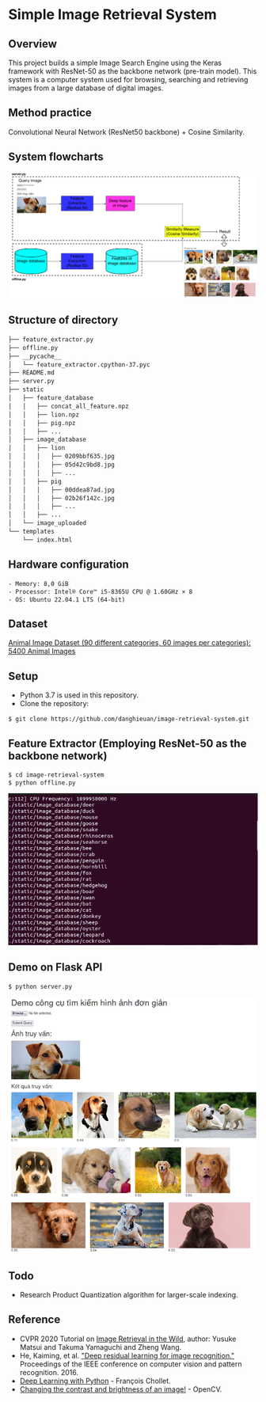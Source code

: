 # Simple Image Retrieval System


## Overview
This project builds a simple Image Search Engine using the Keras framework with ResNet-50 as the backbone network (pre-train model). This system is a computer system used for browsing, searching and retrieving images from a large database of digital images.


## Method practice

Convolutional Neural Network (ResNet50 backbone) + Cosine Similarity.

## System flowcharts

![System flowcharts!](./repo_img/system_flowcharts.png)

## Structure of directory

```bash
├── feature_extractor.py
├── offline.py
├── __pycache__
│   └── feature_extractor.cpython-37.pyc
├── README.md
├── server.py
├── static
│   ├── feature_database
│   │   ├── concat_all_feature.npz
│   │   ├── lion.npz
│   │   ├── pig.npz
│   │   ├── ...
│   ├── image_database
│   │   ├── lion
│   │   │   ├── 0209bbf635.jpg
│   │   │   ├── 05d42c9bd8.jpg
│   │   │   ├── ...
│   │   ├── pig
│   │   │   ├── 00ddea87ad.jpg
│   │   │   ├── 02b26f142c.jpg
│   │   │   ├── ...
│   │   ├── ...
│   └── image_uploaded
└── templates
    └── index.html
```


## Hardware configuration

```
- Memory: 8,0 GiB
- Processor: Intel® Core™ i5-8365U CPU @ 1.60GHz × 8
- OS: Ubuntu 22.04.1 LTS (64-bit)
```


## Dataset

[Animal Image Dataset (90 different categories, 60 images per categories): 5400 Animal Images](https://www.kaggle.com/datasets/iamsouravbanerjee/animal-image-dataset-90-different-animals)


## Setup
- Python 3.7 is used in this repository.
- Clone the repository:
```
$ git clone https://github.com/danghieuan/image-retrieval-system.git
```


## Feature Extractor (Employing ResNet-50 as the backbone network)

```
$ cd image-retrieval-system
$ python offline.py
```
![offline!](./repo_img/offline_py.png)


## Demo on Flask API

```
$ python server.py
```

![demo!](./repo_img/demo.png)


## Todo
- Research Product Quantization algorithm for larger-scale indexing.


## Reference
- CVPR 2020 Tutorial on [Image Retrieval in the Wild](https://matsui528.github.io/cvpr2020_tutorial_retrieval/), author: Yusuke Matsui and Takuma Yamaguchi and Zheng Wang.
- He, Kaiming, et al. ["Deep residual learning for image recognition."](https://arxiv.org/abs/1512.03385) Proceedings of the IEEE conference on computer vision and pattern recognition. 2016.
- [Deep Learning with Python](https://www.manning.com/books/deep-learning-with-python) - François Chollet.
- [Changing the contrast and brightness of an image!](https://docs.opencv.org/3.4/d3/dc1/tutorial_basic_linear_transform.html) - OpenCV.
